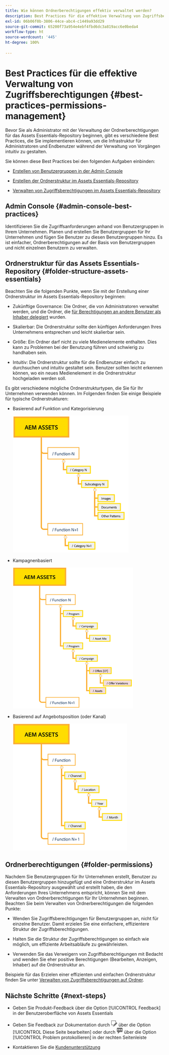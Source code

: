 ```yaml
---
title: Wie können Ordnerberechtigungen effektiv verwaltet werden?
description: Best Practices für die effektive Verwaltung von Zugriffsberechtigungen
exl-id: 06b06f0b-3806-44ce-abc4-c1449a93dd29
source-git-commit: 65200f73a954e4ebf4fbd6dc3a819acc6e0beda4
workflow-type: ht
source-wordcount: '445'
ht-degree: 100%

---
```


# Best Practices für die effektive Verwaltung von Zugriffsberechtigungen {#best-practices-permissions-management}

Bevor Sie als Administrator mit der Verwaltung der Ordnerberechtigungen für das Assets Essentials-Repository beginnen, gibt es verschiedene Best Practices, die Sie implementieren können, um die Infrastruktur für Administratoren und Endbenutzer während der Verwaltung von Vorgängen intuitiv zu gestalten.

Sie können diese Best Practices bei den folgenden Aufgaben einbinden:

* [Erstellen von Benutzergruppen in der Admin Console](#admin-console-best-practices)

* [Erstellen der Ordnerstruktur im Assets Essentials-Repository](#folder-structure-assets-essentials)

* [Verwalten von Zugriffsberechtigungen im Assets Essentials-Repository](#folder-permissions)

## Admin Console {#admin-console-best-practices}

Identifizieren Sie die Zugriffsanforderungen anhand von Benutzergruppen in Ihrem Unternehmen. Planen und erstellen Sie Benutzergruppen für Ihr Unternehmen und fügen Sie Benutzer zu diesen Benutzergruppen hinzu. Es ist einfacher, Ordnerberechtigungen auf der Basis von Benutzergruppen und nicht einzelnen Benutzern zu verwalten.

## Ordnerstruktur für das Assets Essentials-Repository {#folder-structure-assets-essentials}

Beachten Sie die folgenden Punkte, wenn Sie mit der Erstellung einer Ordnerstruktur im Assets Essentials-Repository beginnen:

* Zukünftige Governance: Die Ordner, die von Administratoren verwaltet werden, und die Ordner, die [für Berechtigungen an andere Benutzer als Inhaber delegiert](manage-permissions.md##manage-permissions-folders) wurden.

* Skalierbar: Die Ordnerstruktur sollte den künftigen Anforderungen Ihres Unternehmens entsprechen und leicht skalierbar sein.

* Größe: Ein Ordner darf nicht zu viele Medienelemente enthalten. Dies kann zu Problemen bei der Benutzung führen und schwierig zu handhaben sein.

* Intuitiv: Die Ordnerstruktur sollte für die Endbenutzer einfach zu durchsuchen und intuitiv gestaltet sein. Benutzer sollten leicht erkennen können, wo ein neues Medienelement in die Ordnerstruktur hochgeladen werden soll.

Es gibt verschiedene mögliche Ordnerstrukturtypen, die Sie für Ihr Unternehmen verwenden können. Im Folgenden finden Sie einige Beispiele für typische Ordnerstrukturen:

* Basierend auf Funktion und Kategorisierung

  ![Funktion und Kategorisierung](assets/function-categorization.png)

* Kampagnenbasiert

  ![Basierend auf Kampagnen](assets/campaign-based.png)

* Basierend auf Angebotsposition (oder Kanal)

  ![Basierend auf Angebotsposition](assets/offer-location.png)


## Ordnerberechtigungen {#folder-permissions}

Nachdem Sie Benutzergruppen für Ihr Unternehmen erstellt, Benutzer zu diesen Benutzergruppen hinzugefügt und eine Ordnerstruktur im Assets Essentials-Repository ausgewählt und erstellt haben, die den Anforderungen Ihres Unternehmens entspricht, können Sie mit dem Verwalten von Ordnerberechtigungen für Ihr Unternehmen beginnen. Beachten Sie beim Verwalten von Ordnerberechtigungen die folgenden Punkte:

* Wenden Sie Zugriffsberechtigungen für Benutzergruppen an, nicht für einzelne Benutzer. Damit erzielen Sie eine einfachere, effizientere Struktur der Zugriffsberechtigungen.

* Halten Sie die Struktur der Zugriffsberechtigungen so einfach wie möglich, um effiziente Arbeitsabläufe zu gewährleisten.

* Verwenden Sie das Verweigern von Zugriffsberechtigungen mit Bedacht und wenden Sie eher positive Berechtigungen (Bearbeiten, Anzeigen, Inhaber) auf die Ordnerstruktur an.

Beispiele für das Erzielen einer effizienten und einfachen Ordnerstruktur finden Sie unter [Verwalten von Zugriffsberechtigungen auf Ordner](manage-permissions.md##manage-permissions-folders).

## Nächste Schritte {#next-steps}

* Geben Sie Produkt-Feedback über die Option [!UICONTROL Feedback] in der Benutzeroberfläche von Assets Essentials

* Geben Sie Feedback zur Dokumentation durch ![Bearbeiten der Seite](assets/do-not-localize/edit-page.png) über die Option [!UICONTROL Diese Seite bearbeiten] oder durch ![Erstellen eines GitHub-Themas](assets/do-not-localize/github-issue.png) über die Option [!UICONTROL Problem protokollieren] in der rechten Seitenleiste

* Kontaktieren Sie die [Kundenunterstützung](https://experienceleague.adobe.com/?support-solution=General&amp;lang=de#support)
